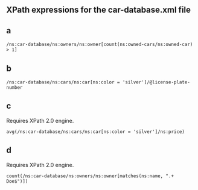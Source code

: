## XPath expressions for the car-database.xml file

## a

`/ns:car-database/ns:owners/ns:owner[count(ns:owned-cars/ns:owned-car) > 1]`

## b

`/ns:car-database/ns:cars/ns:car[ns:color = 'silver']/@license-plate-number`

## c

Requires XPath 2.0 engine.

`avg(/ns:car-database/ns:cars/ns:car[ns:color = 'silver']/ns:price)`

## d

Requires XPath 2.0 engine.

`count(/ns:car-database/ns:owners/ns:owner[matches(ns:name, ".+ Doe$")])`
